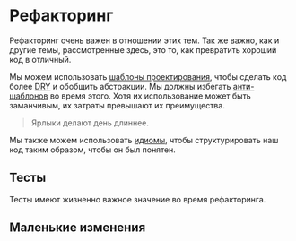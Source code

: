 # Рефакторинг

Рефакторинг очень важен в отношении этих тем.
Так же важно, как и другие темы, рассмотренные здесь, это то, как превратить хороший код в отличный.

Мы можем использовать [шаблоны проектирования](../patterns/index.md), чтобы сделать код более [DRY] и обобщить абстракции. Мы должны избегать [анти-шаблонов](../anti_patterns/index.md) во время этого. Хотя их использование может быть заманчивым, их затраты превышают их преимущества.

> Ярлыки делают день длиннее.

Мы также можем использовать [идиомы](../idioms/index.md), чтобы структурировать наш код таким образом, чтобы он был понятен.

## Тесты

Тесты имеют жизненно важное значение во время рефакторинга.

## Маленькие изменения

[DRY]: https://ru.wikipedia.org/wiki/Don%27t_repeat_yourself